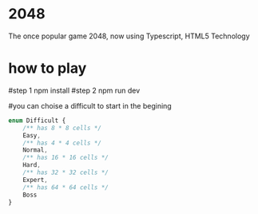 # 2048
The once popular game 2048, now using Typescript, HTML5 Technology

# how to play

#step 1
npm install
#step 2 
npm run dev


#you can choise a difficult to start  in the begining
```typescript   
enum Difficult {
    /** has 8 * 8 cells */
    Easy,
    /** has 4 * 4 cells */
    Normal,
    /** has 16 * 16 cells */
    Hard,
    /** has 32 * 32 cells */
    Expert,
    /** has 64 * 64 cells */
    Boss
}
```